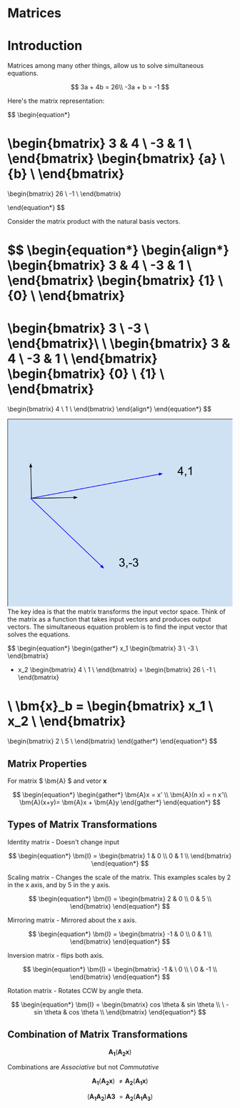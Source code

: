 # Matrices

# Introduction

Matrices among many other things, allow us to solve simultaneous equations.

$$
    3a + 4b = 26\\
    -3a + b = -1
$$

Here's the matrix representation:

$$
\begin{equation*}

\begin{bmatrix}
3 & 4  \\
-3  & 1  \\
\end{bmatrix}
\begin{bmatrix}
{a}  \\
{b}  \\
\end{bmatrix}
=
\begin{bmatrix}
26  \\
-1  \\
\end{bmatrix}

\end{equation*}
$$

Consider the matrix product with the natural basis vectors.

$$
\begin{equation*}
\begin{align*}
\begin{bmatrix}
3 & 4  \\
-3  & 1  \\
\end{bmatrix}
\begin{bmatrix}
{1}  \\
{0}  \\
\end{bmatrix}
=
\begin{bmatrix}
3  \\
-3  \\
\end{bmatrix}\\
\\
\begin{bmatrix}
3 & 4  \\
-3  & 1  \\
\end{bmatrix}
\begin{bmatrix}
{0}  \\
{1}  \\
\end{bmatrix}
=
\begin{bmatrix}
4  \\
1  \\
\end{bmatrix}
\end{align*}
\end{equation*}
$$

![basis vectors](img/basis.svg "basis vectors")
The key idea is that the matrix transforms the input vector space. Think of the matrix as a function that takes input vectors and produces output vectors.
The simultaneous equation problem is to find the input vector that solves the equations.

$$
\begin{equation*}
\begin{gather*}
x_1
\begin{bmatrix}
3  \\
-3  \\
\end{bmatrix}
+ x_2
\begin{bmatrix}
4 \\
1  \\
\end{bmatrix}
=
\begin{bmatrix}
26  \\
-1  \\
\end{bmatrix}

\\
\bm{x}_b =
 \begin{bmatrix}
x_1  \\
x_2  \\
\end{bmatrix}
=
 \begin{bmatrix}
2  \\
5 \\
\end{bmatrix}
\end{gather*}
\end{equation*}
$$

## Matrix Properties

For matrix $ \bm{A} $ and vetor $\bm{x}$

$$
\begin{equation*}
\begin{gather*}
    \bm{A}x = x' \\
    \bm{A}(n x) = n x'\\
    \bm{A}(x+y)=  \bm{A}x + \bm{A}y
\end{gather*}
\end{equation*}
$$

## Types of Matrix Transformations

Identity matrix - Doesn't change input

$$
\begin{equation*}
\bm{I} =
\begin{bmatrix}
1 & 0  \\
0 & 1 \\
\end{bmatrix}
\end{equation*}
$$

Scaling matrix - Changes the scale of the matrix. This examples scales by 2 in the x axis, and by 5 in the y axis.

$$
\begin{equation*}
\bm{I} =
\begin{bmatrix}
2 & 0  \\
0 & 5 \\
\end{bmatrix}
\end{equation*}
$$

Mirroring matrix - Mirrored about the x axis.

$$
\begin{equation*}
\bm{I} =
\begin{bmatrix}
-1 & 0  \\
0 & 1 \\
\end{bmatrix}
\end{equation*}
$$

Inversion matrix - flips both axis.

$$
\begin{equation*}
\bm{I} =
\begin{bmatrix}
-1 & \ 0 \\
\  0 & -1 \\
\end{bmatrix}
\end{equation*}
$$

Rotation matrix - Rotates CCW by angle theta.

$$
\begin{equation*}
\bm{I} =
\begin{bmatrix}
cos \theta & sin \theta \\
\  -sin \theta  & cos \theta \\
\end{bmatrix}
\end{equation*}
$$

## Combination of Matrix Transformations

$$ \bm{A_1}( \bm{A_2}\bm{x}) $$

Combinations are _Associative_ but not _Commutative_

$$
\bm{A_1}( \bm{A_2}\bm{x}) \  \neq  \bm{A_2}( \bm{A_1}\bm{x})
$$

$$
(\bm{A_1} \bm{A_2} )\bm{A3} \  =   \bm{A_2}( \bm{A_1}\bm{A_3})
$$
